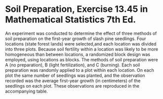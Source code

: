 # Soil Preparation, Exercise 13.45 in Mathematical Statistics 7th Ed. #

An experiment was conducted to determine the effect of three methods of soil preparation on the first-year growth of slash pine seedlings. Four locations (state forest lands) were selected,and each location was divided into three plots. Because soil fertility within a location was likely to be more homogeneous than between locations, a randomized block design was employed, using locations as blocks. The methods of soil preparation were A (no preparation), B (light fertilization), and C (burning). Each soil preparation was randomly applied to a plot within each location. On each plot the same number of seedlings was planted, and the observation recorded was the average first-year growth (in centimeters) of the seedlings on each plot. These observations are reproduced in the accompanying table.

